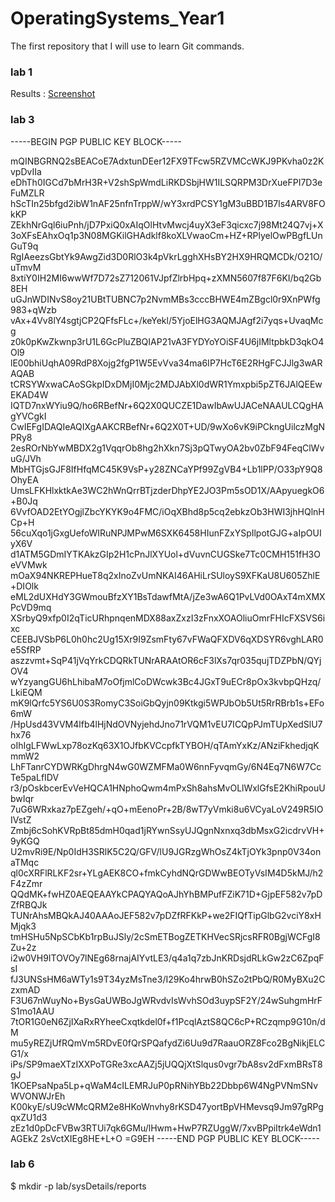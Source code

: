 # OperatingSystems_Year1
The first repository that I will use to learn Git commands.


### lab 1

Results : [Screenshot](https://github.com/RalphCruz18/OperatingSystems_Year1/blob/main/lab-1/lab-1.JPG)

### lab 3

-----BEGIN PGP PUBLIC KEY BLOCK-----

mQINBGRNQ2sBEACoE7AdxtunDEer12FX9TFcw5RZVMCcWKJ9PKvha0z2KvpDvIIa
eDhTh0IGCd7bMrH3R+V2shSpWmdLiRKDSbjHW1ILSQRPM3DrXueFPI7D3eFuMZLR
hScTIn25bfgd2ibW1nAF25nfnTrppW/wY3xrdPCSY1gM3uBBD1B7ls4ARV8FOkKP
ZEkhNrGql6iuPnh/jD7PxiQ0xAIqOlHtvMwcj4uyX3eF3qicxc7j98Mt24Q7vj+X
3oXFsEAhxOq1p3N08MGKilGHAdklf8koXLVwaoCm+HZ+RPlyelOwPBgfLUnGuT9q
RgIAeezsGbtYk9AwgZid3D0RlO3k4pVkrLgghXHsBY2HX9HRQMCDk/O21O/uTmvM
8xtiY0IH2MI6wwWf7D72sZ712061VJpfZlrbHpq+zXMN5607f87F6KI/bq2Gb8EH
uGJnWDINvS8oy21UBtTUBNC7p2NvmMBs3cccBHWE4mZBgcl0r9XnPWfg983+qWzb
vAx+4Vv8lY4sgtjCP2QFfsFLc+/keYekl/5YjoElHG3AQMJAgf2i7yqs+UvaqMcg
z0k0pKwZkwnp3rU1L6GcPluZBQIAP21vA3FYDYoYOiSF4U6jIMltpbkD3qkO4Ol9
lE00bhiUqhA09RdP8Xojg2fgP1W5EvVva34ma6IP7HcT6E2RHgFCJJlg3wARAQAB
tCRSYWxwaCAoSGkpIDxDMjI0Mjc2MDJAbXl0dWR1Ymxpbi5pZT6JAlQEEwEKAD4W
IQTD7nxWYiu9Q/ho6RBefNr+6Q2X0QUCZE1DawIbAwUJACeNAAULCQgHAgYVCgkI
CwIEFgIDAQIeAQIXgAAKCRBefNr+6Q2X0T+UD/9wXo6vK9iPCkngUilczMgNPRy8
2esROrNbYwMBDX2g1VqqrOb8hg2hXkn7Sj3pQTwyOA2bv0ZbF94FeqClWvuG/JVh
MbHTGjsGJF8IfHfqMC45K9VsP+y28ZNCaYPf99ZgVB4+Lb1lPP/O33pY9Q8OhyEA
UmsLFKHlxktkAe3WC2hWnQrrBTjzderDhpYE2JO3Pm5sOD1X/AApyuegkO6+B0Jq
6VvfOAD2EtYOgjlZbcYKYK9o4FMC/iOqXBhd8p5cq2ebkzOb3HWI3jhHQlnHCp+H
56cuXqo1jGxgUefoWIRuNPJMPwM6SXK6458HIunFZxYSpIlpotGJG+aIpOUIyX6V
d1ATM5GDmIYTKAkzGIp2H1cPnJlXYUol+dVuvnCUGSke7Tc0CMH151fH3OeVVMwk
mOaX94NKREPHueT8q2xInoZvUmNKAI46AHiLrSUloyS9XFKaU8U605ZhlE+DIOlk
eML2dUXHdY3GWmouBfzXY1BsTdawfMtA/jZe3wA6Q1PvLVd0OAxT4mXMXPcVD9mq
XSrbyQ9xfp0I2qTicURhpnqenMDX88axZxzI3zFnxXOAOliuOmrFHIcFXSVS6ixc
CEEBJVSbP6L0h0hc2Ug15Xr9I9ZsmFty67vFWaQFXDV6qXDSYR6vghLAR0e5SfRP
aszzvmt+SqP41jVqYrkCDQRkTUNrARAAtOR6cF3lXs7qr035qujTDZPbN/QYjOV4
wYzyangGU6hLhibaM7oOfjmlCoDWcwk3Bc4JGxT9uECr8pOx3kvbpQHzq/LkiEQM
mK9lQrfc5YS6U0S3RomyC3SoiGbQyjn09Ktkgi5WPJbOb5Ut5RrRBrb1s+EFo6mW
/HpUsd43VVM4lfb4lHjNdOVNyjehdJno71rVQM1vEU7ICQpPJmTUpXedSlU7hx76
oIhIgLFWwLxp78ozKq63X1OJfbKVCcpfkTYBOH/qTAmYxKz/ANziFkhedjqKmmW2
LhFTanrCYDWRKgDhrgN4wG0WZMFMa0W6nnFyvqmGy/6N4Eq7N6W7CcTe5paLfIDV
r3/pOskbcerEvVeHQCA1HNphoQwm4mPxSh8ahsMvOLlWxlGfsE2KhiRpouUbwIqr
7uG6WRxkaz7pEZgeh/+qO+mEenoPr+2B/8wT7yVmki8u6VCyaLoV249R5IOIVstZ
Zmbj6cSohKVRpBt85dmH0qad1jRYwnSsyUJQgnNxnxq3dbMsxG2icdrvVH+9yKGQ
U2mvRi9E/Np0IdH3SRlK5C2Q/GFV/lU9JGRzgWhOsZ4kTjOYk3pnp0V34onaTMqc
ql0cXRFlRLKF2sr+YLgAEK8CO+fmkCyhdNQrGDWwBEOTyVsIM4D5kMJ/h2F4zZmr
QQdMK+fwHZ0AEQEAAYkCPAQYAQoAJhYhBMPufFZiK71D+GjpEF582v7pDZfRBQJk
TUNrAhsMBQkAJ40AAAoJEF582v7pDZfRFKkP+we2FIQfTipGlbG2vciY8xHMjqk3
tmHSHu5NpSCbKb1rpBuJSly/2cSmETBogZETKHVecSRjcsRFR0BgjWCFgI8Zu+2z
i2w0VH9ITOVOy7lNEg68rnajAIYvtLE3/q4a1q7zbJnKRDsjdRLkGw2zC6ZpqFsI
fJ3UNSsHM6aWTy1s9T34yzMsTne3/I29Ko4hrwB0hSZo2tPbQ/R0MyBXu2CzxmAD
F3U67nWuyNo+BysGaUWBoJgWRvdvIsWvhSOd3uypSF2Y/24wSuhgmHrFS1mo1AAU
7tOR1G0eN6ZjIXaRxRYheeCxqtkdel0f+f1PcqlAztS8QC6cP+RCzqmp9G10n/dM
mu5yREZjUfRQmVm5RDvE0fQrSPQafydZi6Uu9d7RaauORZ8Fco2BgNikjELCG1/x
iPs/SP9maeXTzIXXPoTGRe3xcAAZj5jUQQjXtSlqus0vgr7bA8sv2dFxmBRsT8gJ
1KOEPsaNpa5Lp+qWaM4cILEMRJuP0pRNihYBb22Dbbp6W4NgPVNmSNvWVONWJrEh
K00kyE/sU9cWMcQRM2e8HKoWnvhy8rKSD47yortBpVHMevsq9Jm97gRPgqxZU1d3
zEz1d0pDcFVBw3RTUi7qk6GMu/lHwm+HwP7RZUggW/7xvBPpiItrk4eWdn1AGEkZ
2sVctXIEg8HE+L+O
=G9EH
-----END PGP PUBLIC KEY BLOCK-----


### lab 6

$ mkdir -p lab/sysDetails/reports
